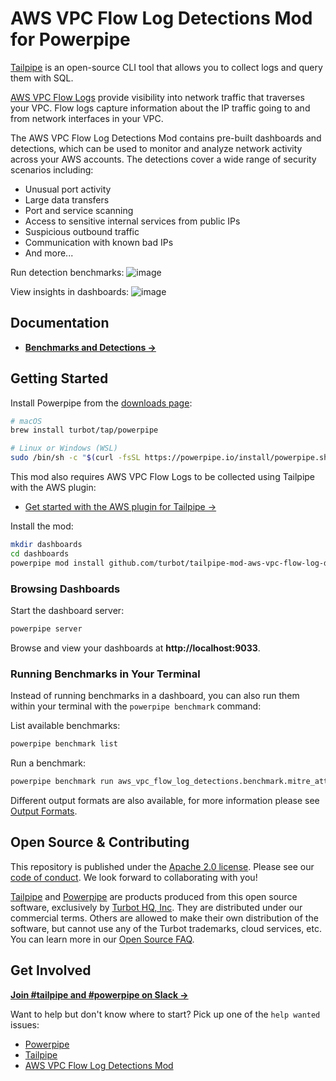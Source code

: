 # AWS VPC Flow Log Detections Mod for Powerpipe

[Tailpipe](https://tailpipe.io) is an open-source CLI tool that allows you to collect logs and query them with SQL.

[AWS VPC Flow Logs](https://docs.aws.amazon.com/vpc/latest/userguide/flow-logs.html) provide visibility into network traffic that traverses your VPC. Flow logs capture information about the IP traffic going to and from network interfaces in your VPC.

The AWS VPC Flow Log Detections Mod contains pre-built dashboards and detections, which can be used to monitor and analyze network activity across your AWS accounts. The detections cover a wide range of security scenarios including:

- Unusual port activity
- Large data transfers
- Port and service scanning
- Access to sensitive internal services from public IPs
- Suspicious outbound traffic
- Communication with known bad IPs
- And more...

Run detection benchmarks:
![image](https://turbot.com/images/product-screenshots/tailpipe-vpc-flow-log-detections-terminal.png)

View insights in dashboards:
![image](https://turbot.com/images/product-screenshots/tailpipe-vpc-flow-log-detections-dashboard.png)

## Documentation

- **[Benchmarks and Detections →](https://hub.powerpipe.io/mods/turbot/aws-vpc-flow-log-detections/benchmarks)**

## Getting Started

Install Powerpipe from the [downloads page](https://powerpipe.io/downloads):

```bash
# macOS
brew install turbot/tap/powerpipe

# Linux or Windows (WSL)
sudo /bin/sh -c "$(curl -fsSL https://powerpipe.io/install/powerpipe.sh)"
```

This mod also requires AWS VPC Flow Logs to be collected using Tailpipe with the AWS plugin:

- [Get started with the AWS plugin for Tailpipe →](https://tailpipe.io/plugins/turbot/aws)

Install the mod:

```bash
mkdir dashboards
cd dashboards
powerpipe mod install github.com/turbot/tailpipe-mod-aws-vpc-flow-log-detections
```

### Browsing Dashboards

Start the dashboard server:

```bash
powerpipe server
```

Browse and view your dashboards at **http://localhost:9033**.

### Running Benchmarks in Your Terminal

Instead of running benchmarks in a dashboard, you can also run them within your terminal with the `powerpipe benchmark` command:

List available benchmarks:

```bash
powerpipe benchmark list
```

Run a benchmark:

```bash
powerpipe benchmark run aws_vpc_flow_log_detections.benchmark.mitre_attack_v161
```

Different output formats are also available, for more information please see [Output Formats](https://powerpipe.io/docs/reference/cli/benchmark#output-formats).

## Open Source & Contributing

This repository is published under the [Apache 2.0 license](LICENSE). Please see our [code of conduct](https://github.com/turbot/.github/blob/main/CODE_OF_CONDUCT.md). We look forward to collaborating with you!

[Tailpipe](https://tailpipe.io) and [Powerpipe](https://powerpipe.io) are products produced from this open source software, exclusively by [Turbot HQ, Inc](https://turbot.com). They are distributed under our commercial terms. Others are allowed to make their own distribution of the software, but cannot use any of the Turbot trademarks, cloud services, etc. You can learn more in our [Open Source FAQ](https://turbot.com/open-source).

## Get Involved

**[Join #tailpipe and #powerpipe on Slack →](https://turbot.com/community/join)**

Want to help but don't know where to start? Pick up one of the `help wanted` issues:

- [Powerpipe](https://github.com/turbot/powerpipe/labels/help%20wanted)
- [Tailpipe](https://github.com/turbot/tailpipe/labels/help%20wanted)
- [AWS VPC Flow Log Detections Mod](https://github.com/turbot/tailpipe-mod-aws-vpc-flow-log-detections/labels/help%20wanted)

